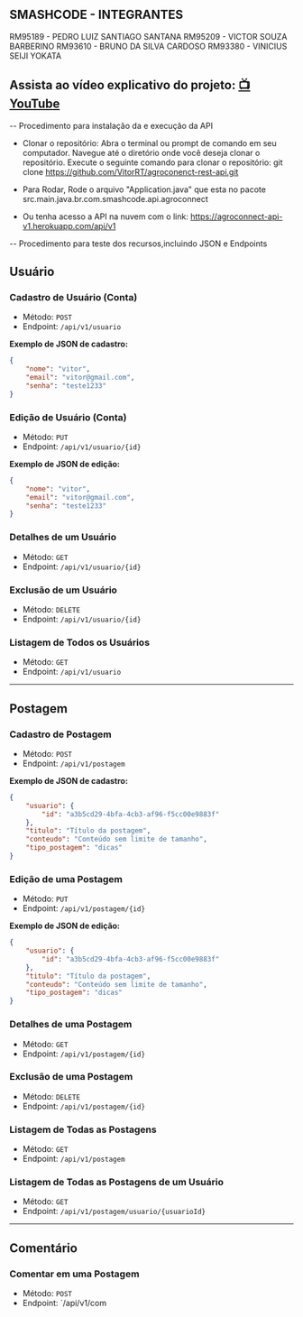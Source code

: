## SMASHCODE - INTEGRANTES
RM95189 - PEDRO LUIZ SANTIAGO SANTANA
RM95209 - VICTOR SOUZA BARBERINO
RM93610 - BRUNO DA SILVA CARDOSO
RM93380 - VINICIUS SEIJI YOKATA

## Assista ao vídeo explicativo do projeto: [📺 YouTube](https://www.youtube.com/watch?v=i1I-qFuWFyM)

-- Procedimento para instalação da e execução da API

- Clonar o repositório:
Abra o terminal ou prompt de comando em seu computador.
Navegue até o diretório onde você deseja clonar o repositório.
Execute o seguinte comando para clonar o repositório:
 git clone https://github.com/VitorRT/agroconenct-rest-api.git

- Para Rodar,
Rode o arquivo "Application.java" que esta no pacote src.main.java.br.com.smashcode.api.agroconnect

- Ou tenha acesso a API na nuvem com o link:
https://agroconnect-api-v1.herokuapp.com/api/v1



-- Procedimento para teste dos recursos,incluindo JSON e Endpoints

## Usuário

### Cadastro de Usuário (Conta)

- Método: `POST`
- Endpoint: `/api/v1/usuario`

**Exemplo de JSON de cadastro:**

```json
{
	"nome": "vitor",
	"email": "vitor@gmail.com",
	"senha": "teste1233"
}
```

### Edição de Usuário (Conta)

- Método: `PUT`
- Endpoint: `/api/v1/usuario/{id}`

**Exemplo de JSON de edição:**

```json
{
	"nome": "vitor",
	"email": "vitor@gmail.com",
	"senha": "teste1233"
}
```

### Detalhes de um Usuário

- Método: `GET`
- Endpoint: `/api/v1/usuario/{id}`

### Exclusão de um Usuário

- Método: `DELETE`
- Endpoint: `/api/v1/usuario/{id}`

### Listagem de Todos os Usuários

- Método: `GET`
- Endpoint: `/api/v1/usuario`

---

## Postagem

### Cadastro de Postagem

- Método: `POST`
- Endpoint: `/api/v1/postagem`

**Exemplo de JSON de cadastro:**

```json
{
	"usuario": {
		"id": "a3b5cd29-4bfa-4cb3-af96-f5cc00e9883f"
	},
	"titulo": "Título da postagem",
	"conteudo": "Conteúdo sem limite de tamanho",
	"tipo_postagem": "dicas"
}
```

### Edição de uma Postagem

- Método: `PUT`
- Endpoint: `/api/v1/postagem/{id}`

**Exemplo de JSON de edição:**

```json
{
	"usuario": {
		"id": "a3b5cd29-4bfa-4cb3-af96-f5cc00e9883f"
	},
	"titulo": "Título da postagem",
	"conteudo": "Conteúdo sem limite de tamanho",
	"tipo_postagem": "dicas"
}
```

### Detalhes de uma Postagem

- Método: `GET`
- Endpoint: `/api/v1/postagem/{id}`

### Exclusão de uma Postagem

- Método: `DELETE`
- Endpoint: `/api/v1/postagem/{id}`

### Listagem de Todas as Postagens

- Método: `GET`
- Endpoint: `/api/v1/postagem`

### Listagem de Todas as Postagens de um Usuário

- Método: `GET`
- Endpoint: `/api/v1/postagem/usuario/{usuarioId}`

---

## Comentário

### Comentar em uma Postagem

- Método: `POST`
- Endpoint: `/api/v1/com
